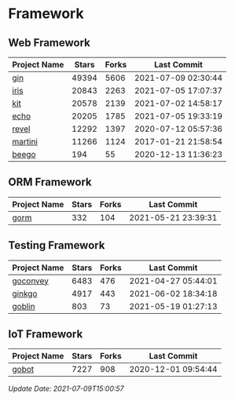 # Framework

## Web Framework
| Project Name | Stars | Forks | Last Commit |
| ------------ | ----- | ----- | ----------- |
| [gin](https://github.com/gin-gonic/gin) | 49394 | 5606 | 2021-07-09 02:30:44 |
| [iris](https://github.com/kataras/iris) | 20843 | 2263 | 2021-07-05 17:07:37 |
| [kit](https://github.com/go-kit/kit) | 20578 | 2139 | 2021-07-02 14:58:17 |
| [echo](https://github.com/labstack/echo) | 20205 | 1785 | 2021-07-05 19:33:19 |
| [revel](https://github.com/revel/revel) | 12292 | 1397 | 2020-07-12 05:57:36 |
| [martini](https://github.com/go-martini/martini) | 11266 | 1124 | 2017-01-21 21:58:54 |
| [beego](https://github.com/astaxie/beego) | 194 | 55 | 2020-12-13 11:36:23 |

## ORM Framework
| Project Name | Stars | Forks | Last Commit |
| ------------ | ----- | ----- | ----------- |
| [gorm](https://github.com/jinzhu/gorm) | 332 | 104 | 2021-05-21 23:39:31 |

## Testing Framework
| Project Name | Stars | Forks | Last Commit |
| ------------ | ----- | ----- | ----------- |
| [goconvey](https://github.com/smartystreets/goconvey) | 6483 | 476 | 2021-04-27 05:44:01 |
| [ginkgo](https://github.com/onsi/ginkgo) | 4917 | 443 | 2021-06-02 18:34:18 |
| [goblin](https://github.com/franela/goblin) | 803 | 73 | 2021-05-19 01:27:13 |

## IoT Framework
| Project Name | Stars | Forks | Last Commit |
| ------------ | ----- | ----- | ----------- |
| [gobot](https://github.com/hybridgroup/gobot) | 7227 | 908 | 2020-12-01 09:54:44 |

*Update Date: 2021-07-09T15:00:57*